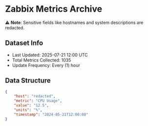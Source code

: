 # Zabbix Metrics Archive

⚠️ **Note**: Sensitive fields like hostnames and system descriptions are redacted.

## Dataset Info
- Last Updated: 2025-07-21 12:00 UTC
- Total Metrics Collected: 1035
- Update Frequency: Every (1) hour

## Data Structure
```json
{
    "host": "redacted",
    "metric": "CPU Usage",
    "value": "12.5",
    "units": "%",
    "timestamp": "2024-05-21T12:00:00"
}
```
